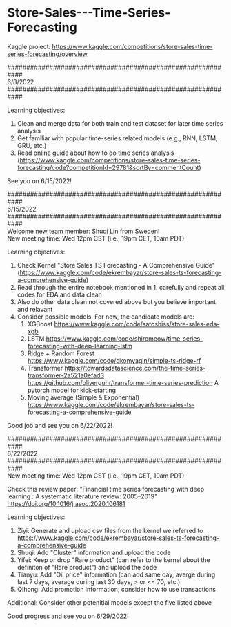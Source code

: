 # Store-Sales---Time-Series-Forecasting
Kaggle project: https://www.kaggle.com/competitions/store-sales-time-series-forecasting/overview

############################################################ <br />
6/8/2022 <br />
############################################################ <br />

Learning objectives: 
1. Clean and merge data for both train and test dataset for later time series analysis
2. Get familiar with popular time-series related models (e.g., RNN, LSTM, GRU, etc.)
3. Read online guide about how to do time series analysis (https://www.kaggle.com/competitions/store-sales-time-series-forecasting/code?competitionId=29781&sortBy=commentCount)

See you on 6/15/2022! 


############################################################ <br />
6/15/2022 <br />
############################################################ <br />
Welcome new team member: Shuqi Lin from Sweden! <br />
New meeting time: Wed 12pm CST (i.e., 19pm CET, 10am PDT)

Learning objectives: 
1. Check Kernel "Store Sales TS Forecasting - A Comprehensive Guide" (https://www.kaggle.com/code/ekrembayar/store-sales-ts-forecasting-a-comprehensive-guide)
2. Read through the entire notebook mentioned in 1. carefully and repeat all codes for EDA and data clean
3. Also do other data clean not covered above but you believe important and relavant 
4. Consider possible models. For now, the candidate models are:
    1) XGBoost https://www.kaggle.com/code/satoshiss/store-sales-eda-xgb 
    2) LSTM https://www.kaggle.com/code/shiromeow/time-series-forecasting-with-deep-learning-lstm 
    3) Ridge + Random Forest https://www.kaggle.com/code/dkomyagin/simple-ts-ridge-rf
    4) Transformer https://towardsdatascience.com/the-time-series-transformer-2a521a0efad3
    https://github.com/oliverguhr/transformer-time-series-prediction A pytorch model for kick-starting
    5) Moving average (Simple & Exponential) https://www.kaggle.com/code/ekrembayar/store-sales-ts-forecasting-a-comprehensive-guide

Good job and see you on 6/22/2022! 


############################################################ <br />
6/22/2022 <br />
############################################################ <br />
New meeting time: Wed 12pm CST (i.e., 19pm CET, 10am PDT)

Check this review paper: "Financial time series forecasting with deep learning : A systematic literature review: 2005–2019" https://doi.org/10.1016/j.asoc.2020.106181

Learning objectives: 
1. Ziyi: Generate and upload csv files from the kernel we referred to https://www.kaggle.com/code/ekrembayar/store-sales-ts-forecasting-a-comprehensive-guide
2. Shuqi: Add "Cluster" information and upload the code
3. Yifei: Keep or drop "Rare product" (can refer to the kernel about the definiton of "Rare product") and upload the code
4. Tianyu: Add "Oil price" information (can add same day, averge during last 7 days, average during last 30 days, > or <= 70, etc.)
5. Qihong: Add promotion information; consider how to use transactions

Additional: Consider other potenitial models except the five listed above

Good progress and see you on 6/29/2022! 

